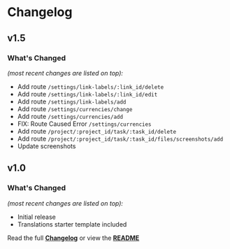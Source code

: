 # Changelog


## v1.5

### What's Changed

_(most recent changes are listed on top):_
- Add route `/settings/link-labels/:link_id/delete`
- Add route `/settings/link-labels/:link_id/edit`
- Add route `/settings/link-labels/add`
- Add route `/settings/currencies/change`
- Add route `/settings/currencies/add`
- FIX: Route Caused Error `/settings/currencies`
- Add route `/project/:project_id/task/:task_id/delete`
- Add route `/project/:project_id/task/:task_id/files/screenshots/add`
- Update screenshots


## v1.0

### What's Changed

_(most recent changes are listed on top):_
- Initial release
- Translations starter template included


Read the full [**Changelog**](../master/changelog.md "See changes") or view the [**README**](../master/README.md "View README")

